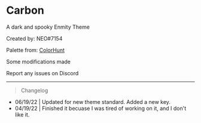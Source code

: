 # Carbon
A dark and spooky Enmity Theme

Created by: NEO#7154

Palette from: [ColorHunt](https://colorhunt.co/palette/222831393e46d65a31eeeeee)

Some modifications made

Report any issues on Discord

- - - -
> Changelog

* 06/19/22 | Updated for new theme standard. Added a new key.
* 04/19/22 | Finished it becuase I was tired of working on it, and I don't like it. 
  